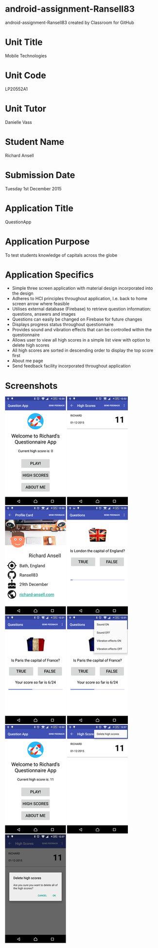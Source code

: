 # android-assignment-Ransell83
android-assignment-Ransell83 created by Classroom for GitHub

# Unit Title
Mobile Technologies
# Unit Code
LP20552A1
# Unit Tutor
Danielle Vass
# Student Name
Richard Ansell
# Submission Date
Tuesday 1st December 2015
# Application Title
QuestionApp
# Application Purpose
To test students knowledge of capitals across the globe
# Application Specifics
* Simple three screen application with material design incorporated into the design
* Adheres to HCI principles throughout application, I.e. back to home screen arrow where feasible
* Utilises external database (Firebase) to retrieve question information: questions, answers and images
* Questions can easily be changed on Firebase for future changes
* Displays progress status throughout questionnaire
* Provides sound and vibration effects that can be controlled within the questionnaire
* Allows user to view all high scores in a simple list view with option to delete high scores
* All high scores are sorted in descending order to display the top score first
* About me page
* Send feedback facility incorporated throughout application

# Screenshots
![Alt text](https://github.com/City-of-Bath-College/android-assignment-Ransell83/blob/master/Screenshots/1-Home-Screen.png?raw=true "Home Screen")
![Alt text](https://github.com/City-of-Bath-College/android-assignment-Ransell83/blob/master/Screenshots/2-High-Scores.png?raw=true "High Scores Screen")
![Alt text](https://github.com/City-of-Bath-College/android-assignment-Ransell83/blob/master/Screenshots/3-About-Me-Screen.png?raw=true "About Me Screen")
![Alt text](https://github.com/City-of-Bath-College/android-assignment-Ransell83/blob/master/Screenshots/4-Question-Screen.png?raw=true "Question Screen")
![Alt text](https://github.com/City-of-Bath-College/android-assignment-Ransell83/blob/master/Screenshots/5-Question-Screen-Progress-Bar.png?raw=true "Question Screen - Progress Bar")
![Alt text](https://github.com/City-of-Bath-College/android-assignment-Ransell83/blob/master/Screenshots/6-Question-Screen-Controls.png?raw=true "Question Screen Controls")
![Alt text](https://github.com/City-of-Bath-College/android-assignment-Ransell83/blob/master/Screenshots/7-Home-Screen-With-High-Score.png?raw=true "Home Screen - With High Score")
![Alt text](https://github.com/City-of-Bath-College/android-assignment-Ransell83/blob/master/Screenshots/8-High-Score-Delete-High-Scores.png?raw=true "High Score - Delete High Scores")
![Alt text](https://github.com/City-of-Bath-College/android-assignment-Ransell83/blob/master/Screenshots/9-High-Scores-User-Prompt-to-Delete-High-Scores.png?raw=true "High Score - User Prompt to Delete High Scores")
